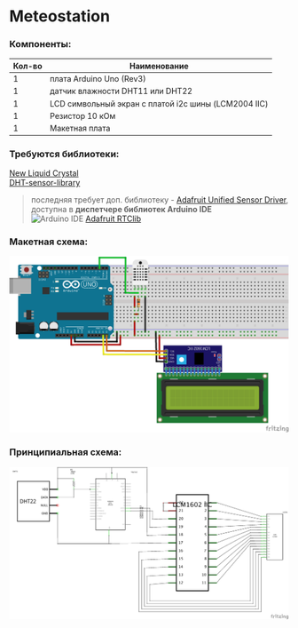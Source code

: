 # Meteostation
### Компоненты:  
|Кол-во|Наименование|
|------|------|
|1|плата Arduino Uno (Rev3)|
|1|датчик влажности DHT11 или DHT22|
|1|LCD символьный экран с платой i2c шины (LCM2004 IIC)|
|1|Резистор 10 кОм|
|1|Макетная плата|  
### Требуются библиотеки:
[New Liquid Crystal](http://arduino-info.wikispaces.com/LCD-Blue-I2C)  
[DHT-sensor-library](https://learn.adafruit.com/dht)  
> последняя требует доп. библиотеку - [Adafruit Unified Sensor Driver](https://github.com/adafruit/Adafruit_Sensor), доступна в 
**диспетчере библиотек Arduino IDE**  
> ![Arduino IDE](https://cdn-learn.adafruit.com/assets/assets/000/038/115/medium800/weather_Screen_Shot_2016-12-26_at_12.52.24.png?1482753413)
[Adafruit RTClib](https://github.com/adafruit/RTClib/)
### Макетная схема:  
![Breadboard1](https://github.com/djhumster/Meteostation/blob/master/Meteostation_bb.png?raw=true)
### Принципиальная схема:  
![Sheme](https://github.com/djhumster/Meteostation/blob/master/Meteostation_sheme.png?raw=true)

